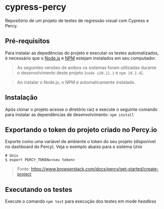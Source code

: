 # cypress-percy

Repositório de um projeto de testes de regressão visual com Cypress e Percy.

## Pré-requisitos

Para instalar as depedências do projeto e executar os testes automatizados, é necessário que o [Node.js](https://nodejs.org/en) e [NPM](https://npmjs.com) estejam instalados em seu computador.

> As seguintes versões de ambos os sistemas foram utilizadas durante o desenvolvimento deste projeto (`node v20.11.1` e `npm 10.2.4`).

> Ao instalar o Node.js, o NPM é automaticamente instalado.

## Instalação

Após clonar o projeto acesse o diretório raiz e execute o seguinte comando para instalar as dependências de desenvolvimento:
`npm install`

## Exportando o token do projeto criado no Percy.io

Exporte como uma variável de ambiente o token do seu projeto (disponível no dashboard do Percy). Veja o exemplo abaixo para o sistema _Unix_

```
# Unix
$ export PERCY_TOKEN=<seu token>
```

> Fonte: https://www.browserstack.com/docs/percy/get-started/create-project

## Executando os testes

Execute o comando `npm test` para execução dos testes em mode _headless_



